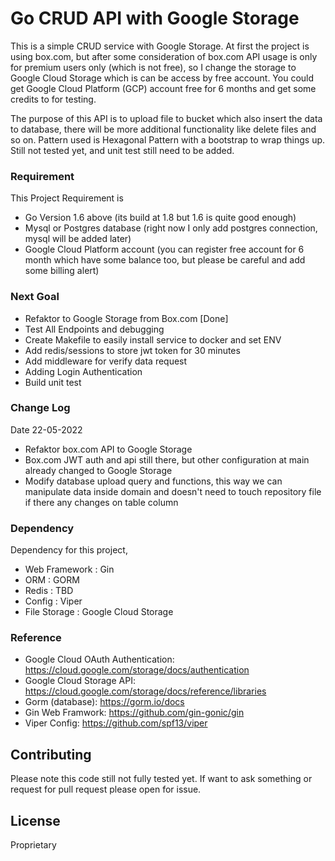 # Go CRUD API with Google Storage

This is a simple CRUD service with Google Storage. At first the project is using box.com, but after some consideration of box.com API usage is only for premium users only (which is not free), so I change the storage to Google Cloud Storage which is can be access by free account. You could get Google Cloud Platform (GCP) account free for 6 months and get some credits to for testing.

The purpose of this API is to upload file to bucket which also insert the data to database, there will be more additional functionality like delete files and so on. Pattern used is Hexagonal Pattern with a bootstrap to wrap things up. Still not tested yet, and unit test still need to be added.

### Requirement
This Project Requirement is
- Go Version 1.6 above (its build at 1.8 but 1.6 is quite good enough)
- Mysql or Postgres database (right now I only add postgres connection, mysql will be added later)
- Google Cloud Platform account (you can register free account for 6 month which have some balance too, but please be careful and add some billing alert)


### Next Goal
- Refaktor to Google Storage from Box.com [Done]
- Test All Endpoints and debugging
- Create Makefile to easily install service to docker and set ENV
- Add redis/sessions to store jwt token for 30 minutes
- Add middleware for verify data request
- Adding Login Authentication
- Build unit test

### Change Log
Date 22-05-2022 
- Refaktor box.com API to Google Storage
- Box.com JWT auth and api still there, but other configuration at main already changed to Google Storage
- Modify database upload query and functions, this way we can manipulate data inside domain and doesn't need to touch repository file if there any changes on table column

### Dependency
Dependency for this project,
- Web Framework : Gin
- ORM           : GORM
- Redis         : TBD
- Config        : Viper
- File Storage  : Google Cloud Storage

### Reference
- Google Cloud OAuth Authentication: https://cloud.google.com/storage/docs/authentication
- Google Cloud Storage API: https://cloud.google.com/storage/docs/reference/libraries
- Gorm (database): https://gorm.io/docs
- Gin Web Framwork: https://github.com/gin-gonic/gin
- Viper Config: https://github.com/spf13/viper

## Contributing
Please note this code still not fully tested yet. If want to ask something or request for pull request please open for issue.

## License

Proprietary


